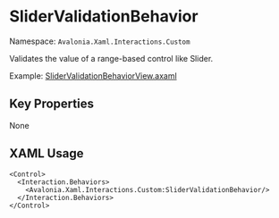 # SliderValidationBehavior

Namespace: `Avalonia.Xaml.Interactions.Custom`

Validates the value of a range-based control like Slider.

Example: [SliderValidationBehaviorView.axaml](samples/BehaviorsTestApplication/Views/Pages/SliderValidationBehaviorView.axaml)

## Key Properties
None

## XAML Usage
```xaml
<Control>
  <Interaction.Behaviors>
    <Avalonia.Xaml.Interactions.Custom:SliderValidationBehavior/>
  </Interaction.Behaviors>
</Control>
```
